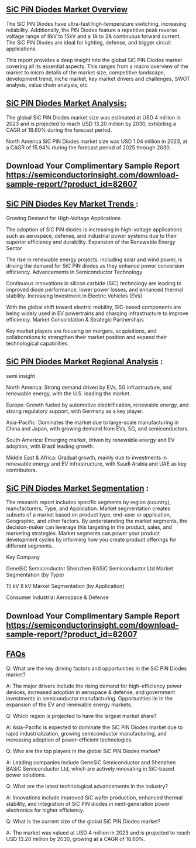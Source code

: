 ## [SiC PiN Diodes Market Overview](https://semiconductorinsight.com/?post_type=product&p=82607&preview=true)
The SiC PiN Diodes have ultra-fast high-temperature switching, increasing reliability. Additionally, the PiN Diodes feature a repetitive peak reverse voltage range of 8kV to 15kV and a 1A to 2A continuous forward current. The SiC PiN Diodes are ideal for lighting, defense, and trigger circuit applications.

This report provides a deep insight into the global SiC PiN Diodes market covering all its essential aspects. This ranges from a macro overview of the market to micro details of the market size, competitive landscape, development trend, niche market, key market drivers and challenges, SWOT analysis, value chain analysis, etc

## [SiC PiN Diodes Market Analysis:](https://semiconductorinsight.com/?post_type=product&p=82607&preview=true)
The global SiC PiN Diodes market size was estimated at USD 4 million in 2023 and is projected to reach USD 13.20 million by 2030, exhibiting a CAGR of 18.60% during the forecast period.

North America SiC PiN Diodes market size was USD 1.04 million in 2023, at a CAGR of 15.94% during the forecast period of 2025 through 2030.

## Download Your Complimentary Sample Report https://semiconductorinsight.com/download-sample-report/?product_id=82607

## [SiC PiN Diodes Key Market Trends ](https://semiconductorinsight.com/?post_type=product&p=82607&preview=true) :
Growing Demand for High-Voltage Applications

The adoption of SiC PiN diodes is increasing in high-voltage applications such as aerospace, defense, and industrial power systems due to their superior efficiency and durability.
Expansion of the Renewable Energy Sector

The rise in renewable energy projects, including solar and wind power, is driving the demand for SiC PiN diodes as they enhance power conversion efficiency.
Advancements in Semiconductor Technology

Continuous innovations in silicon carbide (SiC) technology are leading to improved diode performance, lower power losses, and enhanced thermal stability.
Increasing Investment in Electric Vehicles (EVs)

With the global shift toward electric mobility, SiC-based components are being widely used in EV powertrains and charging infrastructure to improve efficiency.
Market Consolidation & Strategic Partnerships

Key market players are focusing on mergers, acquisitions, and collaborations to strengthen their market position and expand their technological capabilities.
## [SiC PiN Diodes Market Regional Analysis](https://semiconductorinsight.com/?post_type=product&p=82607&preview=true) :
semi insight

North America:
Strong demand driven by EVs, 5G infrastructure, and renewable energy, with the U.S. leading the market.

Europe:
Growth fueled by automotive electrification, renewable energy, and strong regulatory support, with Germany as a key player.

Asia-Pacific:
Dominates the market due to large-scale manufacturing in China and Japan, with growing demand from EVs, 5G, and semiconductors.

South America:
Emerging market, driven by renewable energy and EV adoption, with Brazil leading growth.

Middle East & Africa:
Gradual growth, mainly due to investments in renewable energy and EV infrastructure, with Saudi Arabia and UAE as key contributors.

## [SiC PiN Diodes Market Segmentation](https://semiconductorinsight.com/?post_type=product&p=82607&preview=true) :
The research report includes specific segments by region (country), manufacturers, Type, and Application. Market segmentation creates subsets of a market based on product type, end-user or application, Geographic, and other factors. By understanding the market segments, the decision-maker can leverage this targeting in the product, sales, and marketing strategies. Market segments can power your product development cycles by informing how you create product offerings for different segments.

Key Company

GeneSiC Semiconductor
Shenzhen BASiC Semiconductor Ltd
Market Segmentation (by Type)

15 kV
8 kV
Market Segmentation (by Application)

Consumer
Industrial
Aerospace & Defense

## Download Your Complimentary Sample Report https://semiconductorinsight.com/download-sample-report/?product_id=82607

## [FAQs](https://semiconductorinsight.com/?post_type=product&p=82607&preview=true)
Q: What are the key driving factors and opportunities in the SiC PiN Diodes market?

A: The major drivers include the rising demand for high-efficiency power devices, increased adoption in aerospace & defense, and government investments in semiconductor manufacturing. Opportunities lie in the expansion of the EV and renewable energy markets.

Q: Which region is projected to have the largest market share?

A: Asia-Pacific is expected to dominate the SiC PiN Diodes market due to rapid industrialization, growing semiconductor manufacturing, and increasing adoption of power-efficient technologies.

Q: Who are the top players in the global SiC PiN Diodes market?

A: Leading companies include GeneSiC Semiconductor and Shenzhen BASiC Semiconductor Ltd, which are actively innovating in SiC-based power solutions.

Q: What are the latest technological advancements in the industry?

A: Innovations include improved SiC wafer production, enhanced thermal stability, and integration of SiC PiN diodes in next-generation power electronics for higher efficiency.

Q: What is the current size of the global SiC PiN Diodes market?

A: The market was valued at USD 4 million in 2023 and is projected to reach USD 13.20 million by 2030, growing at a CAGR of 18.60%.
